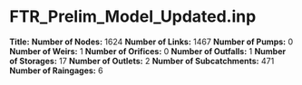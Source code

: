 # FTR_Prelim_Model_Updated.inp
**Title:** 
**Number of Nodes:** 1624
**Number of Links:** 1467
**Number of Pumps:** 0
**Number of Weirs:** 1
**Number of Orifices:** 0
**Number of Outfalls:** 1
**Number of Storages:** 17
**Number of Outlets:** 2
**Number of Subcatchments:** 471
**Number of Raingages:** 6
